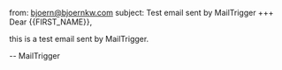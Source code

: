 from: bjoern@bjoernkw.com
subject: Test email sent by MailTrigger
+++
Dear {{FIRST_NAME}},

this is a test email sent by MailTrigger.

--
MailTrigger
